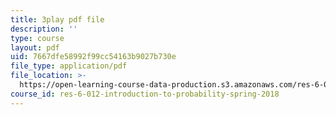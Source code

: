 ```yaml
---
title: 3play pdf file
description: ''
type: course
layout: pdf
uid: 7667dfe58992f99cc54163b9027b730e
file_type: application/pdf
file_location: >-
  https://open-learning-course-data-production.s3.amazonaws.com/res-6-012-introduction-to-probability-spring-2018/7667dfe58992f99cc54163b9027b730e_99yuPxvdfP8.pdf
course_id: res-6-012-introduction-to-probability-spring-2018
---
```

